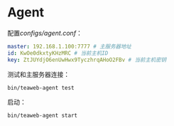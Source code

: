 # Agent
配置*configs/agent.conf*：
~~~yaml
master: 192.168.1.100:7777 # 主服务器地址
id: KwOe0dkxtyKHzMRC # 当前主机ID
key: ZtJUYdjO6enUwHwx9TyczhrqAHoO2FBv # 当前主机密钥
~~~

测试和主服务器连接：
~~~bash
bin/teaweb-agent test
~~~

启动：
~~~bash
bin/teaweb-agent start
~~~